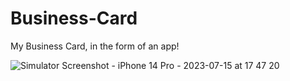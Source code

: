 # Business-Card

My Business Card, in the form of an app!

![Simulator Screenshot - iPhone 14 Pro - 2023-07-15 at 17 47 20](https://github.com/tech-hardik/Business-Card/assets/138746923/4e20a5c5-7134-449f-8f60-931b4d9d691b)
